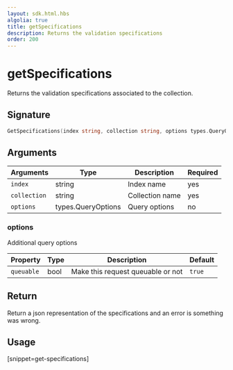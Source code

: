 ```yaml
---
layout: sdk.html.hbs
algolia: true
title: getSpecifications
description: Returns the validation specifications
order: 200
---
```


# getSpecifications

Returns the validation specifications associated to the collection.

## Signature

```go
GetSpecifications(index string, collection string, options types.QueryOptions) (json.RawMessage, error)
```

## Arguments

| Arguments    | Type    | Description | Required
|--------------|---------|-------------|----------
| ``index`` | string | Index name    | yes  |
| ``collection`` | string | Collection name    | yes  |
| ``options`` | types.QueryOptions | Query options    | no  |

### **options**

Additional query options

| Property   | Type    | Description                       | Default |
| ---------- | ------- | --------------------------------- | ------- |
| `queuable` | bool | Make this request queuable or not | `true`  |

## Return

Return a json representation of the specifications and an error is something was wrong.

## Usage

[snippet=get-specifications]
